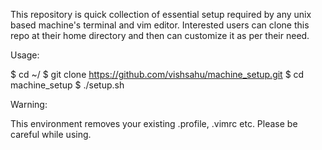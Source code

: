 This repository is quick collection of essential setup required by any unix
based machine's terminal and vim editor. Interested users can clone this repo
at their home directory and then can customize it as per their need.

Usage:

$ cd ~/
$ git clone https://github.com/vishsahu/machine_setup.git
$ cd machine_setup
$ ./setup.sh

Warning:

This environment removes your existing .profile, .vimrc etc. Please be careful
while using.
